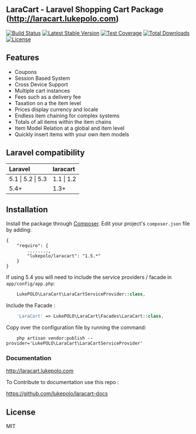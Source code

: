 ## LaraCart - Laravel Shopping Cart Package (<a href="http://laracart.lukepolo.com/">http://laracart.lukepolo.com</a>)

[![Build Status](https://travis-ci.org/lukepolo/laracart.svg?branch=master)](https://travis-ci.org/lukepolo/laracart) [![Latest Stable Version](https://poser.pugx.org/lukepolo/laracart/v/stable)](https://packagist.org/packages/lukepolo/laracart) [![Test Coverage](https://codeclimate.com/github/lukepolo/laracart/badges/coverage.svg)](https://codeclimate.com/github/lukepolo/laracart/coverage) [![Total Downloads](https://poser.pugx.org/lukepolo/laracart/downloads)](https://packagist.org/packages/lukepolo/laracart) [![License](https://poser.pugx.org/lukepolo/laracart/license)](https://packagist.org/packages/lukepolo/laracart)

## Features

- Coupons
- Session Based System
- Cross Device Support
- Multiple cart instances
- Fees such as a delivery fee
- Taxation on a the item level
- Prices display currency and locale
- Endless item chaining for complex systems
- Totals of all items within the item chains
- Item Model Relation at a global and item level
- Quickly insert items with your own item models

## Laravel compatibility

| Laravel           | laracart   |
| :---------------- | :--------- |
| 5.1 \| 5.2 \| 5.3 | 1.1 \| 1.2 |
| 5.4+              | 1.3+       |

## Installation

Install the package through [Composer](http://getcomposer.org/). Edit your project's `composer.json` file by adding:

    {
        "require": {
            ........,
            "lukepolo/laracart": "1.5.*"
        }
    }

If using 5.4 you will need to include the service providers / facade in `app/config/app.php`:

```php
	LukePOLO\LaraCart\LaraCartServiceProvider::class,
```

Include the Facade :

```php
	'LaraCart' => LukePOLO\LaraCart\Facades\LaraCart::class,
```

Copy over the configuration file by running the command:

```
    php artisan vendor:publish --provider='LukePOLO\LaraCart\LaraCartServiceProvider'
```

### Documentation

<a href="http://laracart.lukepolo.com/">http://laracart.lukepolo.com</a>

To Contribute to documentation use this repo :

https://github.com/lukepolo/laracart-docs

## License

MIT
